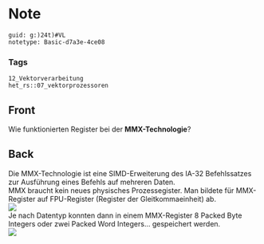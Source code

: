 # Note
```
guid: g:)24t)#VL
notetype: Basic-d7a3e-4ce08
```

### Tags
```
12_Vektorverarbeitung
het_rs::07_vektorprozessoren
```

## Front
Wie funktionierten Register bei der <b>MMX-Technologie</b>?

## Back
<div>
  Die MMX-Technologie ist eine SIMD-Erweiterung des IA-32
  Befehlssatzes zur Ausführung eines Befehls auf mehreren Daten.
</div>
<div>
  MMX braucht kein neues physisches Prozessegister. Man bildete für
  MMX-Register auf FPU-Register (Register der Gleitkommaeinheit)
  ab.
</div>
<div><img src="paste-522a0e98caf6a98fbda094d2552d517f00ba1eeb.jpg"></div>
<div>
  Je nach Datentyp konnten dann in einem MMX-Register 8 Packed Byte
  Integers oder zwei Packed Word Integers... gespeichert werden.
</div>
<div><img src="paste-02a59b9805aac6bf09c32ed6cd6ba6d519b0d2fe.jpg"></div>
